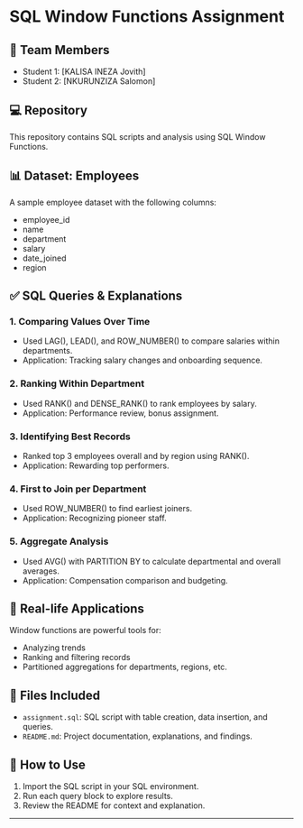 
# SQL Window Functions Assignment

## 👥 Team Members
- Student 1: [KALISA INEZA Jovith]
- Student 2: [NKURUNZIZA Salomon]

## 💻 Repository
This repository contains SQL scripts and analysis using SQL Window Functions.

## 📊 Dataset: Employees

A sample employee dataset with the following columns:
- employee_id
- name
- department
- salary
- date_joined
- region

## ✅ SQL Queries & Explanations

### 1. Comparing Values Over Time
- Used LAG(), LEAD(), and ROW_NUMBER() to compare salaries within departments.
- Application: Tracking salary changes and onboarding sequence.

### 2. Ranking Within Department
- Used RANK() and DENSE_RANK() to rank employees by salary.
- Application: Performance review, bonus assignment.

### 3. Identifying Best Records
- Ranked top 3 employees overall and by region using RANK().
- Application: Rewarding top performers.

### 4. First to Join per Department
- Used ROW_NUMBER() to find earliest joiners.
- Application: Recognizing pioneer staff.

### 5. Aggregate Analysis
- Used AVG() with PARTITION BY to calculate departmental and overall averages.
- Application: Compensation comparison and budgeting.

## 📌 Real-life Applications
Window functions are powerful tools for:
- Analyzing trends
- Ranking and filtering records
- Partitioned aggregations for departments, regions, etc.

## 🧾 Files Included
- `assignment.sql`: SQL script with table creation, data insertion, and queries.
- `README.md`: Project documentation, explanations, and findings.

## 📂 How to Use
1. Import the SQL script in your SQL environment.
2. Run each query block to explore results.
3. Review the README for context and explanation.

---
